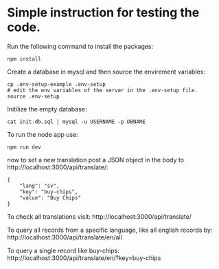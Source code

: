 # Simple instruction for testing the code.

Run the following command to install the packages:

```
npm install
```

Create a database in mysql and then source the envirement variables:

```
cp .env-setup-example .env-setup
# edit the env variables of the server in the .env-setup file.
source .env-setup
```

Initilize the empty database:

```
cat init-db.sql | mysql -u USERNAME -p DBNAME
```

To run the node app use:

```
npm run dev
```

now to set a new translation post a JSON object in the body to http://localhost:3000/api/translate/:

```
{
	"lang": "sv",
	"key": "buy-chips",
	"value": "Buy Chips"
}
```

To check all translations visit: http://localhost:3000/api/translate/

To query all records from a specific language, like all english records by: http://localhost:3000/api/translate/en/all

To query a single record like buy-chips: http://localhost:3000/api/translate/en/?key=buy-chips
